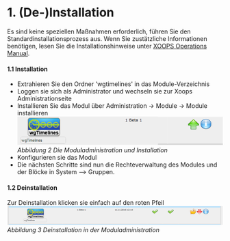# 1. \(De-\)Installation

Es sind keine speziellen Maßnahmen erforderlich, führen Sie den Standardinstallationsprozess aus.
Wenn Sie zustätzliche Informationen benötigen, lesen Sie die Installationshinweise unter [XOOPS Operations Manual](http://goo.gl/adT2i).

#### 1.1 Installation
- Extrahieren Sie den Ordner 'wgtimelines' in das Module-Verzeichnis
- Loggen sie sich als Administrator und wechseln sie zur Xoops Administrationseite
- Installieren Sie das Modul über Administration -> Module -> Module installieren
![](./assets/1install.png)<br/>
*Abbildung 2 Die Moduladministration und Installation*
- Konfigurieren sie das Modul 
- Die nächsten Schritte sind nun die Rechteverwaltung des Modules und der Blöcke in System --> Gruppen.

#### 1.2 Deinstallation
Zur Deinstallation klicken sie einfach auf den roten Pfeil
![](./assets/1uninstall.png)<br/>
*Abbildung 3 Deinstallation in der Moduladministration*
